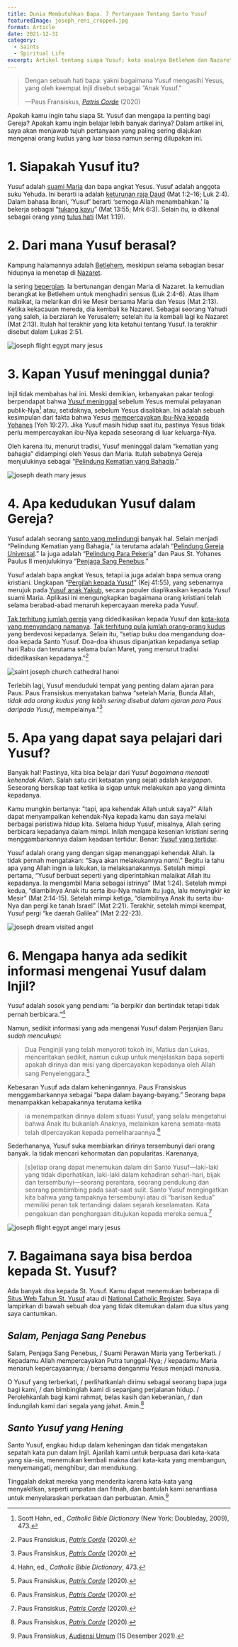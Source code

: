 ```yaml
---
title: Dunia Membutuhkan Bapa. 7 Pertanyaan Tentang Santo Yusuf
featuredImage: joseph_reni_cropped.jpg
format: Article
date: 2021-12-31
category:
  - Saints
  - Spiritual Life
excerpt: Artikel tentang siapa Yusuf; kota asalnya Betlehem dan Nazaret, tempat tinggalnya; dugaan tentang kematiannya; kedudukannya dalam Gereja sebagai pelindung; ketaatannya pada kehendak Allah; sedikitnya data mengenai Yusuf dalam Injil; doa kepada Yusuf.
---
```


> Dengan sebuah hati bapa: yakni bagaimana Yusuf mengasihi Yesus, yang oleh keempat Injil disebut sebagai “Anak
Yusuf."
>
> —Paus Fransiskus, [*Patris Corde*](http://www.dokpenkwi.org/wp-content/uploads/2020/12/Seri-Dokumen-Gerejawi-PATRIS-CORDE.pdf) (2020)

Apakah kamu ingin tahu siapa St. Yusuf dan mengapa ia penting bagi Gereja? Apakah kamu ingin belajar lebih banyak darinya? Dalam artikel ini, saya akan menjawab tujuh pertanyaan yang paling sering diajukan mengenai orang kudus yang luar biasa namun sering dilupakan ini.
# 1. Siapakah Yusuf itu?
Yusuf adalah [suami Maria](https://opusdei.org/en/article/life-of-mary-iv-betrothal-to-joseph/) dan bapa angkat Yesus. Yusuf adalah anggota suku Yehuda. Ini berarti ia adalah [keturunan raja Daud](https://catholic-resources.org/Bible/Jesus-Genealogies.htm) (Mat 1:2–16; Luk 2:4). Dalam bahasa Ibrani, ‘Yusuf’ berarti ‘semoga Allah menambahkan.’ Ia bekerja sebagai “[tukang kayu](https://en.wikipedia.org/wiki/Tektōn)” (Mat 13:55; Mrk 6:3). Selain itu, ia dikenal sebagai orang yang [tulus hati](https://www.english.op.org/godzdogz/joseph-the-just-man/) (Mat 1:19).
# 2. Dari mana Yusuf berasal?
Kampung halamannya adalah [Betlehem](https://www.britannica.com/place/Bethlehem), meskipun selama sebagian besar hidupnya ia menetap di [Nazaret](https://www.britannica.com/place/Nazareth-Israel).

Ia sering [bepergian](https://www.biblestudy.org/maps/the-journeys-of-mary-and-joseph.html). Ia bertunangan dengan Maria di Nazaret. Ia kemudian berangkat ke Betlehem untuk menghadiri sensus (Luk 2:4-6). Atas ilham malaikat, ia melarikan diri ke Mesir bersama Maria dan Yesus (Mat 2:13). Ketika kekacauan mereda, dia kembali ke Nazaret. Sebagai seorang Yahudi yang saleh, ia berziarah ke Yerusalem; setelah itu ia kembali lagi ke Nazaret (Mat 2:13). Itulah hal terakhir yang kita ketahui tentang Yusuf. Ia terakhir disebut dalam Lukas 2:51.

![joseph flight egypt mary jesus](carpaccio_flight_egypt.jpg 'Carpaccio, Pelarian ke Mesir (c. 1515)')
# 3. Kapan Yusuf meninggal dunia?
Injil tidak membahas hal ini. Meski demikian, kebanyakan pakar teologi berpendapat bahwa [Yusuf meninggal](https://aleteia.org/2017/11/03/how-did-st-joseph-die/) sebelum Yesus memulai pelayanan publik-Nya[^1] atau, setidaknya, sebelum Yesus disalibkan. Ini adalah sebuah kesimpulan dari fakta bahwa Yesus [mempercayakan ibu-Nya kepada Yohanes](https://www.catholic.com/magazine/online-edition/proof-of-marys-perpetual-virginity-in-john-19) (Yoh 19:27). Jika Yusuf masih hidup saat itu, pastinya Yesus tidak perlu mempercayakan ibu-Nya kepada seseorang di luar keluarga-Nya.

Oleh karena itu, menurut tradisi, Yusuf meninggal dalam “kematian yang bahagia” didampingi oleh Yesus dan Maria. Itulah sebabnya Gereja menjulukinya sebagai “[Pelindung Kematian yang Bahagia](https://catholicexchange.com/st-joseph-our-patron-of-a-happy-death).”

![joseph death mary jesus](joseph_death_stella.jpg 'Stella, Kematian St. Yusuf (c. 1655)')
# 4. Apa kedudukan Yusuf dalam Gereja?
Yusuf adalah seorang [santo yang melindungi](https://www.britannica.com/topic/patron-saint) banyak hal. Selain menjadi “Pelindung Kematian yang Bahagia,” ia terutama adalah “[Pelindung Gereja Universal](https://www.ncregister.com/features/st-joseph-proclaimed-patron-of-the-universal-church-150-years-ago-is-needed-more-than-ever).” Ia juga adalah “[Pelindung Para Pekerja](https://www.franciscanmedia.org/saint-of-the-day/saint-joseph-the-worker)” dan Paus St. Yohanes Paulus II menjulukinya “[Penjaga Sang Penebus](http://www.vatican.va/content/john-paul-ii/en/apost_exhortations/documents/hf_jp-ii_exh_15081989_redemptoris-custos.html).”

Yusuf adalah bapa angkat Yesus, tetapi ia juga adalah bapa semua orang kristiani. Ungkapan “[Pergilah kepada Yusuf](https://aleteia.org/2020/12/10/why-is-go-to-joseph-a-prayer/)” (Kej 41:55), yang sebenarnya merujuk pada [Yusuf anak Yakub](https://www.britannica.com/biography/Joseph-biblical-figure), secara populer diaplikasikan kepada Yusuf suami Maria. Aplikasi ini mengungkapkan bagaimana orang kristiani telah selama berabad-abad menaruh kepercayaan mereka pada Yusuf.

[Tak terhitung jumlah gereja](https://en.wikipedia.org/wiki/List_of_churches_named_after_Saint_Joseph) yang didedikasikan kepada Yusuf dan [kota-kota yang menyandang namanya](https://en.wikipedia.org/wiki/List_of_places_named_after_Saint_Joseph). [Tak terhitung pula jumlah orang-orang kudus](https://yearofstjoseph.org/devotions/saints-devoted-to-st-joseph/) yang berdevosi kepadanya. Selain itu, “setiap buku doa mengandung doa-doa kepada Santo Yusuf. Doa-doa khusus dipanjatkan kepadanya setiap hari Rabu dan terutama selama bulan Maret, yang menurut tradisi didedikasikan kepadanya.”[^2]

![saint joseph church cathedral hanoi](stjoseph_cathedral_hanoi.jpg 'Katedral St. Yusuf, Hanoi')

Terlebih lagi, Yusuf menduduki tempat yang penting dalam ajaran para Paus. Paus Fransiskus menyatakan bahwa “setelah Maria, Bunda Allah, *tidak ada orang kudus yang lebih sering disebut dalam ajaran para Paus daripada Yusuf*, mempelainya.”[^3]
# 5. Apa yang dapat saya pelajari dari Yusuf?
Banyak hal! Pastinya, kita bisa belajar dari Yusuf *bagaimana menaati kehendak Allah*. Salah satu ciri ketaatan yang sejati adalah *kesigapan*. Seseorang bersikap taat ketika ia sigap untuk melakukan apa yang diminta kepadanya.

Kamu mungkin bertanya: "tapi, apa kehendak Allah untuk saya?" Allah dapat menyampaikan kehendak-Nya kepada kamu dan saya melalui berbagai peristiwa hidup kita. Selama hidup Yusuf, misalnya, Allah sering berbicara kepadanya dalam mimpi. Inilah mengapa kesenian kristiani sering menggambarkannya dalam keadaan tertidur. Benar: [Yusuf yang tertidur](https://www.ncregister.com/features/sleeping-st-joseph).

Yusuf adalah orang yang dengan sigap menanggapi kehendak Allah. Ia tidak pernah mengatakan: “Saya akan melakukannya *nanti*.” Begitu ia tahu apa yang Allah ingin ia lakukan, ia melaksanakannya. Setelah mimpi pertama, “Yusuf berbuat seperti yang diperintahkan malaikat Allah itu kepadanya. Ia mengambil Maria sebagai istrinya” (Mat 1:24). Setelah mimpi kedua, “diambilnya Anak itu serta ibu-Nya malam itu juga, lalu menyingkir ke Mesir” (Mat 2:14-15). Setelah mimpi ketiga, “diambilnya Anak itu serta ibu-Nya dan pergi ke tanah Israel” (Mat 2:21). Terakhir, setelah mimpi keempat, Yusuf pergi “ke daerah Galilea” (Mat 2:22-23).

![joseph dream visited angel](seghers_joseph_dream.jpg 'Seghers, Mimpi St. Yusuf (c. 1625)')

# 6. Mengapa hanya ada sedikit informasi mengenai Yusuf dalam Injil?
Yusuf adalah sosok yang pendiam: ”ia berpikir dan bertindak tetapi tidak pernah berbicara.”[^4]

Namun, sedikit informasi yang ada mengenai Yusuf dalam Perjanjian Baru *sudah mencukupi*:

> Dua Penginjil yang telah menyoroti tokoh ini, Matius dan
> Lukas, menceritakan sedikit, namun cukup untuk menjelaskan
> bapa seperti apakah dirinya dan misi yang dipercayakan kepadanya oleh Allah sang Penyelenggara.[^5]

Kebesaran Yusuf ada dalam keheningannya. Paus Fransiskus menggambarkannya sebagai “bapa dalam bayang-bayang.” Seorang bapa menampakkan kebapakannya terutama ketika

> ia menempatkan dirinya dalam situasi Yusuf, yang selalu mengetahui bahwa Anak itu bukanlah Anaknya, melainkan karena semata-mata telah dipercayakan kepada pemeliharaannya.[^6]

Sederhananya, Yusuf suka membiarkan dirinya tersembunyi dari orang banyak. Ia tidak mencari kehormatan dan popularitas. Karenanya,

> [s]etiap orang dapat menemukan dalam diri Santo Yusuf—laki-laki yang tidak diperhatikan, laki-laki dalam kehadiran sehari-hari, bijak dan tersembunyi—seorang perantara, seorang pendukung dan seorang pembimbing pada saat-saat sulit. Santo Yusuf mengingatkan kita bahwa yang tampaknya tersembunyi atau di “barisan kedua” memiliki peran tak tertandingi dalam sejarah keselamatan. Kata pengakuan dan penghargaan ditujukan kepada mereka semua.[^7]

![joseph flight egypt angel mary jesus](rubens_flight_egypt.jpg 'Rubens, Pelarian ke Mesir (1614)')
# 7. Bagaimana saya bisa berdoa kepada St. Yusuf?
Ada banyak doa kepada St. Yusuf. Kamu dapat menemukan beberapa di [Situs Web Tahun St. Yusuf](https://yearofstjoseph.org/devotions/prayers/) atau di [National Catholic Register](https://www.ncregister.com/blog/8-prayers-to-saint-joseph). Saya lampirkan di bawah sebuah doa yang tidak ditemukan dalam dua situs yang saya cantumkan.
## *Salam, Penjaga Sang Penebus*
Salam, Penjaga Sang Penebus, / Suami Perawan Maria yang Terberkati. / Kepadamu Allah mempercayakan Putra tunggal-Nya; / kepadamu Maria menaruh kepercayaannya; / bersama denganmu Yesus menjadi manusia.

O Yusuf yang terberkati, / perlihatkanlah dirimu sebagai seorang bapa juga bagi kami, / dan bimbinglah kami di sepanjang perjalanan hidup. / Perolehkanlah bagi kami rahmat, belas kasih dan keberanian, / dan lindungilah kami dari segala yang jahat. Amin.[^8]

## *Santo Yusuf yang Hening*
Santo Yusuf, engkau hidup dalam keheningan dan tidak mengatakan sepatah kata pun dalam Injil. Ajarilah kami untuk berpuasa dari kata-kata yang sia-sia, menemukan kembali makna dari kata-kata yang membangun, menyemangati, menghibur, dan mendukung.

Tinggalah dekat mereka yang menderita karena kata-kata yang menyakitkan, seperti umpatan dan fitnah, dan bantulah kami senantiasa untuk menyelaraskan perkataan dan perbuatan. Amin.[^9]

[^1]:Scott Hahn, ed., *Catholic Bible Dictionary* (New York: Doubleday, 2009), 473.
[^2]:Paus Fransiskus, [*Patris Corde*](http://www.dokpenkwi.org/wp-content/uploads/2020/12/Seri-Dokumen-Gerejawi-PATRIS-CORDE.pdf) (2020).
[^3]:Paus Fransiskus, [*Patris Corde*](http://www.dokpenkwi.org/wp-content/uploads/2020/12/Seri-Dokumen-Gerejawi-PATRIS-CORDE.pdf) (2020).
[^4]:Hahn, ed., *Catholic Bible Dictionary*, 473.
[^5]:Paus Fransiskus, [*Patris Corde*](http://www.dokpenkwi.org/wp-content/uploads/2020/12/Seri-Dokumen-Gerejawi-PATRIS-CORDE.pdf) (2020).
[^6]:Paus Fransiskus, [*Patris Corde*](http://www.dokpenkwi.org/wp-content/uploads/2020/12/Seri-Dokumen-Gerejawi-PATRIS-CORDE.pdf) (2020).
[^7]:Paus Fransiskus, [*Patris Corde*](http://www.dokpenkwi.org/wp-content/uploads/2020/12/Seri-Dokumen-Gerejawi-PATRIS-CORDE.pdf) (2020).
[^8]:Paus Fransiskus, [*Patris Corde*](http://www.dokpenkwi.org/wp-content/uploads/2020/12/Seri-Dokumen-Gerejawi-PATRIS-CORDE.pdf) (2020).
[^9]:Paus Fransiskus, [Audiensi Umum](http://www.vatican.va/content/francesco/en/audiences/2021/documents/papa-francesco_20211215_udienza-generale.html) (15 Desember 2021).

